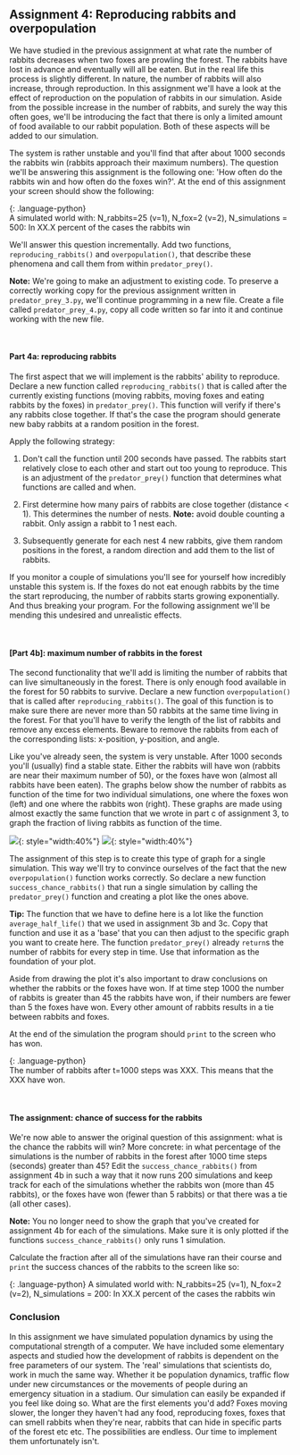 
## Assignment 4: Reproducing rabbits and overpopulation

We have studied in the previous assignment at what rate the number of rabbits decreases when two foxes are prowling the forest. The rabbits have lost in advance and eventually will all be eaten. But in the real life this process is slightly different. In nature, the number of rabbits will also increase, through reproduction. In this assignment we'll have a look at the effect of reproduction on the population of rabbits in our simulation. Aside from the possible increase in the number of rabbits, and surely the way this often goes, we'll be introducing the fact that there is only a limited amount of food available to our rabbit population. Both of these aspects will be added to our simulation. 

The system is rather unstable and you'll find that after about 1000 seconds the rabbits win (rabbits approach their maximum numbers). The question we'll be answering this assignment is the following one: 'How often do the rabbits win and how often do the foxes win?'. At the end of this assignment your screen should show the following:

{: .language-python}   
     A simulated world with: N_rabbits=25 (v=1), N_fox=2 (v=2), N_simulations = 500:
     In XX.X percent of the cases the rabbits win

We'll answer this question incrementally. Add two functions, `reproducing_rabbits()` and `overpopulation()`, that describe these phenomena and call them from within `predator_prey()`. 

<b>Note:</b> We're going to make an adjustment to existing code. To preserve a correctly working copy for the previous assignment written in `predator_prey_3.py`, we'll continue programming in a new file. Create a file called `predator_prey_4.py`, copy all code written so far into it and continue working with the new file.

<br>

#### Part 4a: reproducing rabbits

The first aspect that we will implement is the rabbits' ability to reproduce. Declare a new function called `reproducing_rabbits()` that is called after the currently existing functions (moving rabbits, moving foxes and eating rabbits by the foxes) in `predator_prey()`. This function will verify if there's any rabbits close together. If that's the case the program should generate new baby rabbits at a random position in the forest.

Apply the following strategy:

  1. Don't call the function until 200 seconds have passed. The rabbits start relatively close to each other and start out too young to reproduce. This is an adjustment of the `predator_prey()` function that determines what functions are called and when.

  2. First determine how many pairs of rabbits are close together (distance < 1). This determines the number of nests. <b>Note:</b> avoid double counting a rabbit. Only assign a rabbit to 1 nest each.

  3. Subsequently generate for each nest 4 new rabbits, give them random positions in the forest, a random direction and add them to the list of rabbits.
  
If you monitor a couple of simulations you'll see for yourself how incredibly unstable this system is. If the foxes do not eat enough rabbits by the time the start reproducing, the number of rabbits starts growing exponentially. And thus breaking your program. For the following assignment we'll be mending this undesired and unrealistic effects.
  
<br>

#### [Part 4b]: maximum number of rabbits in the forest

The second functionality that we'll add is limiting the number of rabbits that can live simultaneously in the forest. There is only enough food available in the forest for 50 rabbits to survive. Declare a new function `overpopulation()` that is called after `reproducing_rabbits()`. The goal of this function is to make sure there are never more than 50 rabbits at the same time living in the forest. For that you'll have to verify the length of the list of rabbits and remove any excess elements. Beware to remove the rabbits from each of the corresponding lists: x-position, y-position, and angle.

Like you've already seen, the system is very unstable. After 1000 seconds you'll (usually) find a stable state. Either the rabbits will have won (rabbits are near their maximum number of 50), or the foxes have won (almost all rabbits have been eaten). The graphs below show the number of rabbits as function of the time for two individual simulations, one where the foxes won (left) and one where the rabbits won (right). These graphs are made using almost exactly the same function that we wrote in part c of assignment 3, to graph the fraction of living rabbits as function of the time.

 ![](DynamicaWinstVossen.png){: style="width:40%"}
 ![](DynamicaWinstKonijnen.png){: style="width:40%"}

The assignment of this step is to create this type of graph for a single simulation. This way we'll try to convince ourselves of the fact that the new `overpopulation()` function works correctly. So declare a new function `success_chance_rabbits()` that run a single simulation by calling the `predator_prey()` function and creating a plot like the ones above.

<b>Tip:</b> The function that we have to define here is a lot like the function `average_half_life()` that we used in assignment 3b and 3c. Copy that function and use it as a 'base' that you can then adjust to the specific graph you want to create here. The function `predator_prey()` already `return`s the number of rabbits for every step in time. Use that information as the foundation of your plot.

Aside from drawing the plot it's also important to draw conclusions on whether the rabbits or the foxes have won. If at time step 1000 the number of rabbits is greater than 45 the rabbits have won, if their numbers are fewer than 5 the foxes have won. Every other amount of rabbits results in a tie between rabbits and foxes.

At the end of the simulation the program should `print` to the screen who has won.

{: .language-python}   
     The number of rabbits after t=1000 steps was XXX.
     This means that the XXX have won.
   
<br>   

#### The assignment: chance of success for the rabbits

We're now able to answer the original question of this assignment: what is the chance the rabbits will win? More concrete: in what percentage of the simulations is the number of rabbits in the forest after 1000 time steps (seconds) greater than 45? Edit the `success_chance_rabbits()` from assignment 4b in such a way that it now runs 200 simulations and keep track for each of the simulations whether the rabbits won (more than 45 rabbits), or the foxes have won (fewer than 5 rabbits) or that there was a tie (all other cases).

<b>Note:</b> You no longer need to show the graph that you've created for assignment 4b for each of the simulations. Make sure it is only plotted if the functions `success_chance_rabbits()` only runs 1 simulation.

Calculate the fraction after all of the simulations have ran their course and `print` the success chances of the rabbits to the screen like so:

{: .language-python} 
     A simulated world with: N_rabbits=25 (v=1), N_fox=2 (v=2), N_simulations = 200:
     In XX.X percent of the cases the rabbits win 


### Conclusion

In this assignment we have simulated population dynamics by using the computational strength of a computer. We have included some elementary aspects and studied how the development of rabbits is dependent on the free parameters of our system. The 'real' simulations that scientists do, work in much the same way. Whether it be population dynamics, traffic flow under new circumstances or the movements of people during an emergency situation in a stadium. Our simulation can easily be expanded if you feel like doing so. What are the first elements you'd add? Foxes moving slower, the longer they haven't had any food, reproducing foxes, foxes that can smell rabbits when they're near, rabbits that can hide in specific parts of the forest etc etc. The possibilities are endless. Our time to implement them unfortunately isn't.










